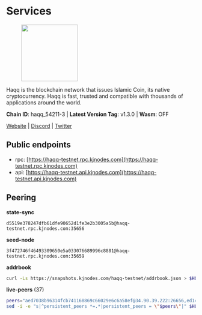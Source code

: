 # Services

<figure><img src="https://raw.githubusercontent.com/kj89/testnet_manuals/main/pingpub/logos/haqq.png" width="150" alt=""><figcaption></figcaption></figure>

Haqq is the blockchain network that issues Islamic Coin,  its native cryptocurrency. Haqq is fast, trusted and  compatible with thousands of applications around the world.

**Chain ID**: haqq_54211-3 | **Latest Version Tag**: v1.3.0 | **Wasm**: OFF

[Website](https://islamiccoin.net) | [Discord](https://discord.gg/hU9MHG5kZq) | [Twitter](https://twitter.com/Islamic_Coin)


## Public endpoints

* rpc: [https://haqq-testnet.rpc.kjnodes.com](https://haqq-testnet.rpc.kjnodes.com)
* api: [https://haqq-testnet.api.kjnodes.com](https://haqq-testnet.api.kjnodes.com)

## Peering

**state-sync**

```text
d5519e378247dfb61dfe90652d1fe3e2b3005a5b@haqq-testnet.rpc.kjnodes.com:35656
```

**seed-node**

```text
3f472746f46493309650e5a033076689996c8881@haqq-testnet.rpc.kjnodes.com:35659
```

**addrbook**
```bash
curl -Ls https://snapshots.kjnodes.com/haqq-testnet/addrbook.json > $HOME/.haqqd/config/addrbook.json
```

**live-peers** (37)
```bash
peers="aed7038b96314fcb741168869c66029e6c6a58ef@34.90.39.222:26656,ed145a35b436878c1f1c10634bd18600f3696e17@95.217.181.142:26656,3ba8280c245f4d63a8f7913aea64a5071f0c76d7@65.109.18.166:54656,d5519e378247dfb61dfe90652d1fe3e2b3005a5b@65.109.68.190:35656,56158e0f2acf850114e82644afceb565a73b08cc@185.144.99.95:26656,23ff658b56fbb8bc73372973a34733ff5d79b435@142.132.202.50:11604,125063c422e09faf45b849dd73dea61f624db891@65.109.53.60:26656,8e394150929e74e51fc097023420515ce77f7533@135.181.150.198:26656,6771e65c1b30cc514faf5943320fdda480fe9124@95.216.39.183:26656,23a1176c9911eac442d6d1bf15f92eeabb3981d5@34.91.81.33:26656,62d44513c7fd5aafa65773e5c015ca032f8eea4a@213.239.213.179:26656,2d13d679b64e1a574904a140f72815644ec71131@65.21.133.125:30656,d648d598c34e0e58ec759aa399fe4534021e8401@109.205.180.81:26656,0833039f717227ccd156d156ea772746b8ac6d71@146.19.24.139:26656,54e81994c61bbb6c414f8ab0a606a7edda138a3b@95.216.154.100:26656,2a73cde1925175ce2dcee61119baa7cbcb06e554@65.109.160.237:35656,62bf004201a90ce00df6f69390378c3d90f6dd7e@34.90.129.213:26656,3f11b1e4dd940582ef03f0355959676e684b0370@65.108.87.238:26656,5a223d77d01319a8c7f648eddfc8549cafcd8ca5@34.147.118.211:26656,3df5a68b919177179c6dcb0b9c9354fd6bbba1c8@65.109.92.240:20116,064fe9fe19fe5552b2d4922d659466e583f42b22@95.216.2.219:26658,ba56c564a5430632e59e2b08fc348735bc56b32f@154.12.232.140:26656,32a8eec046b95e8646ff0810b4596dc7083a0beb@65.108.145.131:26656,927a323649e7dd8d4c75da6e5edaee439652b46f@65.109.92.241:20116,00b1befaceba6b0178d2b6076ae0968adf4bd7b5@65.108.67.152:26656,9eb507f9365313dbe7f426050fec9648298f58ee@109.205.183.51:26656,26f20a2f80a4738a30a9634947a3aae67da31be3@65.108.254.227:26656,48a2a7762a579d25bca95b0a3548b714238dd60b@213.239.216.252:20656,1fefb6b75431482502e125a290deba1e7e539d4e@135.181.148.11:26656,d59dc597f0d41bcbc7ff53374686affb143726c2@51.195.203.103:35656,b60e128a16202a9913961f77e1d2160e0aae87d3@178.170.42.198:26656,7f2828e3910a4b165a65e5bfb2465c1e809bad3b@65.108.48.182:26656,f57fae1bdea281392b563a58978a2d8c0a37725f@95.217.233.234:26656,24e894d4d8a18276acf6051cccf369a1ce69842d@65.108.151.105:26656,a884387139109784cad9193652b82ef20a85d713@38.242.159.148:26656,47a269c3e30f70d8234a2afd8e9055e74129fde0@65.108.129.29:36656,360d7095f3c1250a013cfe66c43a3f0790782f78@84.46.254.50:26656"
sed -i -e "s|^persistent_peers *=.*|persistent_peers = \"$peers\"|" $HOME/.haqqd/config/config.toml
```
